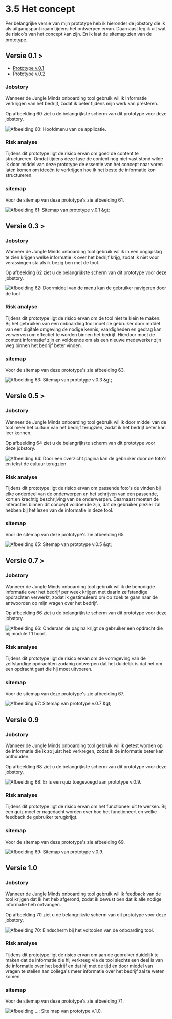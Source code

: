 # 3.5 Het concept

Per belangrijke versie van mijn prototype heb ik hieronder de jobstory die ik als uitgangspunt naam tijdens het ontwerpen ervan. Daarnaast leg ik uit wat de risico's van het concept kan zijn. En ik laat de sitemap zien van de prototype. 

## Versie 0.1 &gt;

* [Prototype v.0.1](../4.-ontwerpfase/prototype-v0.1.md)
* Prototype v.0.2

### Jobstory

Wanneer de Jungle Minds onboarding tool gebruik wil ik informatie verkrijgen van het bedrijf, zodat ik beter tijdens mijn werk kan presteren.

Op afbeelding 60 ziet u de belangrijkste scherm van dit prototype voor deze jobstory.

![Afbeelding 60: Hoofdmenu van de applicatie.](../.gitbook/assets/screen-shot-2018-06-02-at-13.15.33.png)

### Risk analyse

Tijdens dit prototype ligt de risico ervan om goed de content te structureren. Omdat tijdens deze fase de content nog niet vast stond wilde ik door middel van deze prototype de essentie van het concept naar voren laten komen om ideeën te verkrijgen hoe ik het beste de informatie kon structureren.  

### sitemap

Voor de sitemap van deze prototype's zie afbeelding 61.

![Afbeelding 61: Sitemap van prototype v.0.1 &amp;gt;](../.gitbook/assets/screen-shot-2018-06-09-at-11.42.18.png)

## Versie 0.3 &gt;

### Jobstory

Wanneer de Jungle Minds onboarding tool gebruik wil ik in een oogopslag te zien krijgen welke informatie ik over het bedrijf krijg, zodat ik niet voor verassingen sta als ik bezig ben met de tool.

Op afbeelding 62 ziet u de belangrijkste scherm van dit prototype voor deze jobstory.

![Afbeelding 62: Doormiddel van de menu kan de gebruiker navigeren door de tool](../.gitbook/assets/foto-en-tekst.jpg)

### Risk analyse

Tijdens dit prototype ligt de risico ervan om de tool niet te klein te maken. Bij het gebruiken van een onboarding tool moet de gebruiker door middel van een digitale omgeving de nodige kennis, vaardigheden en gedrag kan verwerven om effectief te worden binnen het bedrijf. Hierdoor moet de content informatief zijn en voldoende om als een nieuwe medewerker zijn weg binnen het bedrijf beter vinden. 

### sitemap

  
Voor de sitemap van deze prototype's zie afbeelding 63.

![Afbeelding 63: Sitemap van prototype v.0.3 &amp;gt;](../.gitbook/assets/screen-shot-2018-06-09-at-11.59.09.png)

## Versie 0.5 &gt;

### Jobstory

Wanneer de Jungle Minds onboarding tool gebruik wil ik door middel van de tool meer het cultuur van het bedrijf terugzien, zodat ik het bedrijf beter kan leer kennen. 

Op afbeelding 64 ziet u de belangrijkste scherm van dit prototype voor deze jobstory.

![Afbeelding 64: Door een overzicht pagina kan de gebruiker door de foto&apos;s en tekst de cultuur terugzien](../.gitbook/assets/overview-2%20%281%29.jpg)

### Risk analyse

Tijdens dit prototype ligt de risico ervan om passende foto's de vinden bij elke onderdeel van de onderwerpen en het schrijven van een passende, kort en krachtig beschrijving van de onderwerpen. Daarnaast moeten de interacties binnen dit concept voldoende zijn, dat de gebruiker plezier zal hebben bij het lezen van de informatie in deze tool.

### sitemap

Voor de sitemap van deze prototype's zie afbeelding 65.

![Afbeelding 65: Sitemap van prototype v.0.5 &amp;gt;](../.gitbook/assets/screen-shot-2018-06-09-at-12.20.57.png)

## Versie 0.7 &gt;

### Jobstory

Wanneer de Jungle Minds onboarding tool gebruik wil ik de benodigde informatie over het bedrijf per week krijgen met daarin zelfstandige opdrachten verwerkt, zodat ik gestimuleerd om op zoek te gaan naar de antwoorden op mijn vragen over het bedrijf. 

Op afbeelding 66 ziet u de belangrijkste scherm van dit prototype voor deze jobstory.

![Afbeelding 66: Onderaan de pagina krijgt de gebruiker een opdracht die bij module 1.1 hoort. ](../.gitbook/assets/module-1.1.png)

### Risk analyse

Tijdens dit prototype ligt de risico ervan om de vormgeving van de zelfstandige opdrachten zodanig ontwerpen dat het duidelijk is dat het om een opdracht gaat die hij moet uitvoeren. 

### sitemap

Voor de sitemap van deze prototype's zie afbeelding 67.

![Afbeelding 67: Sitemap van prototype v.0.7 &amp;gt;](../.gitbook/assets/screen-shot-2018-06-09-at-12.34.04.png)

## Versie 0.9

### Jobstory

Wanneer de Jungle Minds onboarding tool gebruik wil ik getest worden op de informatie die ik zo juist heb verkregen, zodat ik de informatie beter kan onthouden.

Op afbeelding 68 ziet u de belangrijkste scherm van dit prototype voor deze jobstory.

![Afbeelding 68: Er is een quiz toegevoegd aan prototype v.0.9.](../.gitbook/assets/module-4.4.jpg)

### Risk analyse

Tijdens dit prototype ligt de risico ervan om het functioneel uit te werken. Bij een quiz moet er nagedacht worden over hoe het functioneert en welke feedback de gebruiker terugkrijgt. 

### sitemap

Voor de sitemap van deze prototype's zie afbeelding 69.



![Afbeelding 69: Sitemap van prototype v.0.9.](../.gitbook/assets/screen-shot-2018-06-09-at-12.56.29.png)

## Versie 1.0

### Jobstory

Wanneer de Jungle Minds onboarding tool gebruik wil ik feedback van de tool krijgen dat ik het heb afgerond, zodat ik bewust ben dat ik alle nodige informatie heb ontvangen.

Op afbeelding 70 ziet u de belangrijkste scherm van dit prototype voor deze jobstory.

![Afbeelding 70: Eindscherm bij het voltooien van de onboarding tool.](../.gitbook/assets/screen-shot-2018-06-09-at-12.34.04.png)

### Risk analyse

Tijdens dit prototype ligt de risico ervan om aan de gebruiker duidelijk te maken dat de informatie die hij verkreeg via de tool slechts een deel is van de informatie over het bedrijf en dat hij met de tijd en door middel van vragen te stellen aan collega's meer informatie over het bedrijf zal te weten komen.

### sitemap

Voor de sitemap van deze prototype's zie afbeelding 71.

![Afbeelding ...: Site map van prototype v.1.0.](../.gitbook/assets/screen-shot-2018-06-09-at-12.37.34.png)

